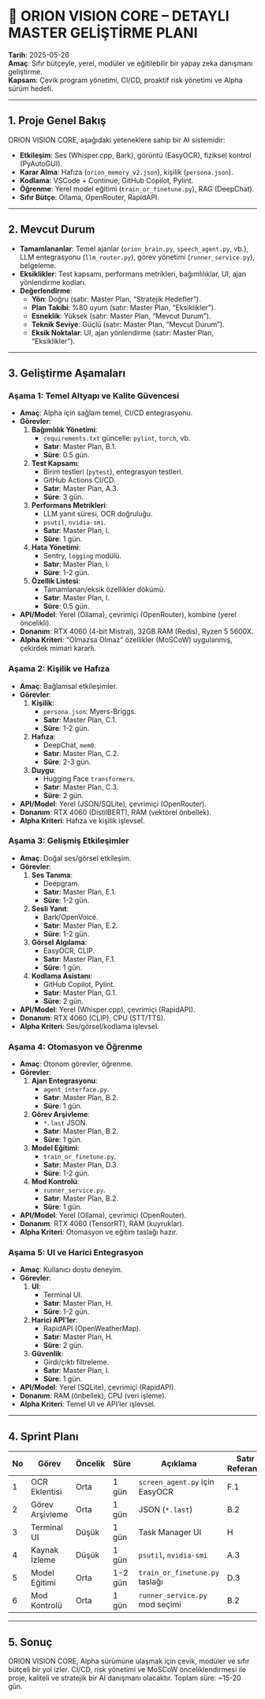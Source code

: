 # 🚀 ORION VISION CORE – DETAYLI MASTER GELİŞTİRME PLANI

**Tarih**: 2025-05-26  
**Amaç**: Sıfır bütçeyle, yerel, modüler ve eğitilebilir bir yapay zeka danışmanı geliştirme.  
**Kapsam**: Çevik program yönetimi, CI/CD, proaktif risk yönetimi ve Alpha sürüm hedefi.

---

## 1. Proje Genel Bakış
ORION VISION CORE, aşağıdaki yeteneklere sahip bir AI sistemidir:
- **Etkileşim**: Ses (Whisper.cpp, Bark), görüntü (EasyOCR), fiziksel kontrol (PyAutoGUI).
- **Karar Alma**: Hafıza (`orion_memory_v2.json`), kişilik (`persona.json`).
- **Kodlama**: VSCode + Continue, GitHub Copilot, Pylint.
- **Öğrenme**: Yerel model eğitimi (`train_or_finetune.py`), RAG (DeepChat).
- **Sıfır Bütçe**: Ollama, OpenRouter, RapidAPI.

---

## 2. Mevcut Durum
- **Tamamlananlar**: Temel ajanlar (`orion_brain.py`, `speech_agent.py`, vb.), LLM entegrasyonu (`llm_router.py`), görev yönetimi (`runner_service.py`), belgeleme.
- **Eksiklikler**: Test kapsamı, performans metrikleri, bağımlılıklar, UI, ajan yönlendirme kodları.
- **Değerlendirme**:
  - **Yön**: Doğru (satır: Master Plan, “Stratejik Hedefler”).
  - **Plan Takibi**: %80 uyum (satır: Master Plan, “Eksiklikler”).
  - **Esneklik**: Yüksek (satır: Master Plan, “Mevcut Durum”).
  - **Teknik Seviye**: Güçlü (satır: Master Plan, “Mevcut Durum”).
  - **Eksik Noktalar**: UI, ajan yönlendirme (satır: Master Plan, “Eksiklikler”).

---

## 3. Geliştirme Aşamaları

### Aşama 1: Temel Altyapı ve Kalite Güvencesi
- **Amaç**: Alpha için sağlam temel, CI/CD entegrasyonu.
- **Görevler**:
  1. **Bağımlılık Yönetimi**:
     - `requirements.txt` güncelle: `pylint`, `torch`, vb.
     - **Satır**: Master Plan, B.1.
     - **Süre**: 0.5 gün.
  2. **Test Kapsamı**:
     - Birim testleri (`pytest`), entegrasyon testleri.
     - GitHub Actions CI/CD.
     - **Satır**: Master Plan, A.3.
     - **Süre**: 3 gün.
  3. **Performans Metrikleri**:
     - LLM yanıt süresi, OCR doğruluğu.
     - `psutil`, `nvidia-smi`.
     - **Satır**: Master Plan, I.
     - **Süre**: 1 gün.
  4. **Hata Yönetimi**:
     - Sentry, `logging` modülü.
     - **Satır**: Master Plan, I.
     - **Süre**: 1-2 gün.
  5. **Özellik Listesi**:
     - Tamamlanan/eksik özellikler dökümü.
     - **Satır**: Master Plan, I.
     - **Süre**: 0.5 gün.
- **API/Model**: Yerel (Ollama), çevrimiçi (OpenRouter), kombine (yerel öncelikli).
- **Donanım**: RTX 4060 (4-bit Mistral), 32GB RAM (Redis), Ryzen 5 5600X.
- **Alpha Kriteri**: “Olmazsa Olmaz” özellikler (MoSCoW) uygulanmış, çekirdek mimari kararlı.

### Aşama 2: Kişilik ve Hafıza
- **Amaç**: Bağlamsal etkileşimler.
- **Görevler**:
  1. **Kişilik**:
     - `persona.json`: Myers-Briggs.
     - **Satır**: Master Plan, C.1.
     - **Süre**: 1-2 gün.
  2. **Hafıza**:
     - DeepChat, `mem0`.
     - **Satır**: Master Plan, C.2.
     - **Süre**: 2-3 gün.
  3. **Duygu**:
     - Hugging Face `transformers`.
     - **Satır**: Master Plan, C.3.
     - **Süre**: 2 gün.
- **API/Model**: Yerel (JSON/SQLite), çevrimiçi (OpenRouter).
- **Donanım**: RTX 4060 (DistilBERT), RAM (vektörel önbellek).
- **Alpha Kriteri**: Hafıza ve kişilik işlevsel.

### Aşama 3: Gelişmiş Etkileşimler
- **Amaç**: Doğal ses/görsel etkileşim.
- **Görevler**:
  1. **Ses Tanıma**:
     - Deepgram.
     - **Satır**: Master Plan, E.1.
     - **Süre**: 1-2 gün.
  2. **Sesli Yanıt**:
     - Bark/OpenVoice.
     - **Satır**: Master Plan, E.2.
     - **Süre**: 1-2 gün.
  3. **Görsel Algılama**:
     - EasyOCR, CLIP.
     - **Satır**: Master Plan, F.1.
     - **Süre**: 1 gün.
  4. **Kodlama Asistanı**:
     - GitHub Copilot, Pylint.
     - **Satır**: Master Plan, G.1.
     - **Süre**: 2 gün.
- **API/Model**: Yerel (Whisper.cpp), çevrimiçi (RapidAPI).
- **Donanım**: RTX 4060 (CLIP), CPU (STT/TTS).
- **Alpha Kriteri**: Ses/görsel/kodlama işlevsel.

### Aşama 4: Otomasyon ve Öğrenme
- **Amaç**: Otonom görevler, öğrenme.
- **Görevler**:
  1. **Ajan Entegrasyonu**:
     - `agent_interface.py`.
     - **Satır**: Master Plan, B.2.
     - **Süre**: 1 gün.
  2. **Görev Arşivleme**:
     - `*.last` JSON.
     - **Satır**: Master Plan, B.2.
     - **Süre**: 1 gün.
  3. **Model Eğitimi**:
     - `train_or_finetune.py`.
     - **Satır**: Master Plan, D.3.
     - **Süre**: 1-2 gün.
  4. **Mod Kontrolü**:
     - `runner_service.py`.
     - **Satır**: Master Plan, B.2.
     - **Süre**: 1 gün.
- **API/Model**: Yerel (Ollama), çevrimiçi (OpenRouter).
- **Donanım**: RTX 4060 (TensorRT), RAM (kuyruklar).
- **Alpha Kriteri**: Otomasyon ve eğitim taslağı hazır.

### Aşama 5: UI ve Harici Entegrasyon
- **Amaç**: Kullanıcı dostu deneyim.
- **Görevler**:
  1. **UI**:
     - Terminal UI.
     - **Satır**: Master Plan, H.
     - **Süre**: 1-2 gün.
  2. **Harici API’ler**:
     - RapidAPI (OpenWeatherMap).
     - **Satır**: Master Plan, H.
     - **Süre**: 2 gün.
  3. **Güvenlik**:
     - Girdi/çıktı filtreleme.
     - **Satır**: Master Plan, I.
     - **Süre**: 1 gün.
- **API/Model**: Yerel (SQLite), çevrimiçi (RapidAPI).
- **Donanım**: RAM (önbellek), CPU (veri işleme).
- **Alpha Kriteri**: Temel UI ve API’ler işlevsel.

---

## 4. Sprint Planı
| No | Görev                              | Öncelik | Süre     | Açıklama                                      | Satır Referansı |
|----|------------------------------------|---------|----------|-----------------------------------------------|-----------------|
| 1  | OCR Eklentisi                     | Orta    | 1 gün    | `screen_agent.py` için EasyOCR                | F.1 |
| 2  | Görev Arşivleme                   | Orta    | 1 gün    | JSON (`*.last`)                              | B.2 |
| 3  | Terminal UI                       | Düşük   | 1 gün    | Task Manager UI                              | H |
| 4  | Kaynak İzleme                     | Düşük   | 1 gün    | `psutil`, `nvidia-smi`                       | A.3 |
| 5  | Model Eğitimi                     | Orta    | 1-2 gün  | `train_or_finetune.py` taslağı               | D.3 |
| 6  | Mod Kontrolü                      | Orta    | 1 gün    | `runner_service.py` mod seçimi               | B.2 |

---

## 5. Sonuç
ORION VISION CORE, Alpha sürümüne ulaşmak için çevik, modüler ve sıfır bütçeli bir yol izler. CI/CD, risk yönetimi ve MoSCoW önceliklendirmesi ile proje, kaliteli ve stratejik bir AI danışmanı olacaktır. Toplam süre: ~15-20 gün.